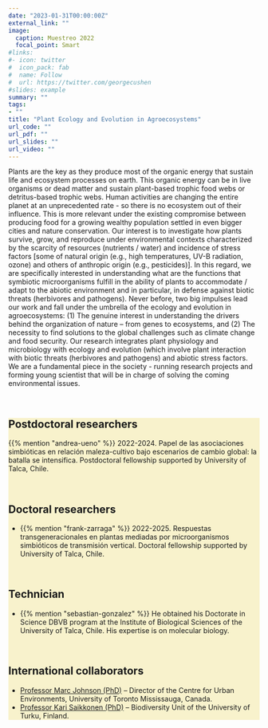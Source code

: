 ```yaml
---
date: "2023-01-31T00:00:00Z"
external_link: ""
image:
  caption: Muestreo 2022
  focal_point: Smart
#links:
#- icon: twitter
#  icon_pack: fab
#  name: Follow
#  url: https://twitter.com/georgecushen
#slides: example
summary: ""
tags:
- ""
title: "Plant Ecology and Evolution in Agroecosystems"
url_code: ""
url_pdf: ""
url_slides: ""
url_video: ""
---
```


<style>

 section{
 background: #f8f2cc;
 }



</style>



<body>

<p>
Plants are the key as they produce most of the organic energy that sustain life and ecosystem processes on earth. This organic energy can be in live organisms or dead matter and sustain plant-based trophic food webs or detritus-based trophic webs. 
Human activities are changing the entire planet at an unprecedented rate - so there is no ecosystem out of their influence. This is more relevant under the existing compromise between producing food for a growing wealthy population settled in even bigger cities and nature conservation. 
Our interest is to investigate how plants survive, grow, and reproduce under environmental contexts characterized by the scarcity of resources (nutrients / water) and incidence of stress factors [some of natural origin (e.g., high temperatures, UV-B radiation, ozone) and others of anthropic origin (e.g., pesticides)]. In this regard, we are specifically interested in understanding what are the functions that symbiotic microorganisms fulfill in the ability of plants to accommodate / adapt to the abiotic environment and in particular, in defense against biotic threats (herbivores and pathogens). 
Never before, two big impulses lead our work and fall under the umbrella of the ecology and evolution in agroecosystems: (1) The genuine interest in understanding the drivers behind the organization of nature – from genes to ecosystems, and (2) The necessity to find solutions to the global challenges such as climate change and food security. Our research integrates plant physiology and microbiology with ecology and evolution (which involve plant interaction with biotic threats (herbivores and pathogens) and abiotic stress factors. We are a fundamental piece in the society - running research projects and forming young scientist that will be in charge of solving the coming environmental issues.

</p>


<br>

<section>

<h2><b>Postdoctoral researchers</b></h2>  

{{% mention "andrea-ueno" %}} 2022-2024. Papel de las asociaciones simbióticas en relación maleza-cultivo bajo escenarios de cambio global: la batalla se intensifica. Postdoctoral fellowship supported by University of Talca, Chile. 

<br>

<h2><b>Doctoral researchers</b></h2>  
<ul>
<li> {{% mention "frank-zarraga" %}} 2022-2025. Respuestas transgeneracionales en plantas mediadas por microorganismos simbióticos de transmisión vertical. Doctoral fellowship supported by University of Talca, Chile.</li>  
</ul>

<br>

<h2><b>Technician</b></h2>   
<ul>
<li> {{% mention "sebastian-gonzalez" %}} He obtained his Doctorate in Science DBVB program at the Institute of Biological Sciences of the University of Talca, Chile. His expertise is on molecular biology. </li> 
</ul>

<br>

<h2><b>International collaborators</b></h2> 
<ul>
<li><a href="https://www.utm.utoronto.ca/cue/people/marc-johnson">Professor Marc Johnson (PhD)</a> – Director of the Centre for Urban Environments, University of Toronto Mississauga, Canada.</li> 

<li> <a href="https://www.utu.fi/en/people/kari-saikkonen"> Professor Kari Saikkonen (PhD)</a> – Biodiversity Unit of the University of Turku, Finland. </li> 
</ul>


</section>


</body>

